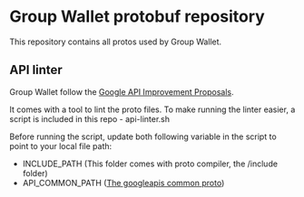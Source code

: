 # Group Wallet protobuf repository

This repository contains all protos used by Group Wallet.

## API linter

Group Wallet follow the [Google API Improvement Proposals](https://google.aip.dev/).

It comes with a tool to lint the proto files. To make running the linter easier, a script
is included in this repo - api-linter.sh

Before running the script, update both following variable in the script to point to your local file path:
- INCLUDE_PATH (This folder comes with proto compiler, the /include folder)
- API_COMMON_PATH ([The googleapis common proto](https://github.com/googleapis/api-common-protos))
